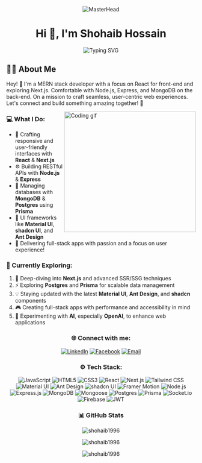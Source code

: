<p align="center">
  <img src="https://media.licdn.com/dms/image/v2/D4D12AQEwYz74Mf7XKA/article-cover_image-shrink_600_2000/article-cover_image-shrink_600_2000/0/1677431973169?e=2147483647&v=beta&t=g-dw3FI3xdjJRFvnPlFM9vFqoXc5N3SxnW4jEuqG4o0" alt="MasterHead" />
</p>

<h1 align="center">Hi 👋, I'm Shohaib Hossain</h1>

<p align="center">
  <img src="https://readme-typing-svg.herokuapp.com?color=58A6FF&size=24&center=true&vCenter=true&width=600&lines=MERN+Stack+Developer;Full-Stack+Web+Enthusiast;Next.js+Lover;Always+Learning+%26+Growing;Let's+Build+Something+Awesome+🚀" alt="Typing SVG" />
</p>

<h2 align="left">🧑‍💻 About Me</h2>

<p>Hey! 👋 I'm a MERN stack developer with a focus on React for front-end and exploring Next.js. Comfortable with Node.js, Express, and MongoDB on the back-end. On a mission to craft seamless, user-centric web experiences. Let's connect and build something amazing together! 🚀</p>

<img align="right" width="350" height="320" src="https://i.gifer.com/6M8G.gif" alt="Coding gif" />

<h3 align="left">💻 What I Do:</h3>

- 🌱 Crafting responsive and user-friendly interfaces with **React** & **Next.js**
- ⚙️ Building RESTful APIs with **Node.js** & **Express**
- 💾 Managing databases with **MongoDB** & **Postgres** using **Prisma**
- 🎨 UI frameworks like **Material UI**, **shadcn UI**, and **Ant Design**
- 🎯 Delivering full-stack apps with passion and a focus on user experience!

<h3 align="left">👀 Currently Exploring:</h3>

1. 🚀 Deep-diving into **Next.js** and advanced SSR/SSG techniques
2. ⚡ Exploring **Postgres** and **Prisma** for scalable data management
3. 💡 Staying updated with the latest **Material UI**, **Ant Design**, and **shadcn** components
4. 🎮 Creating full-stack apps with performance and accessibility in mind
5. 🤖 Experimenting with **AI**, especially **OpenAI**, to enhance web applications

<h3 align="center">🌐 Connect with me:</h3>

<p align="center">
  <a href="https://www.linkedin.com/in/shohaib-hossain-0792041ba/" target="_blank"><img src="https://img.shields.io/badge/LinkedIn-0A66C2?style=for-the-badge&logo=linkedin&logoColor=white" alt="LinkedIn"/></a>
  <a href="https://fb.com/ananta.asim.5" target="_blank"><img src="https://img.shields.io/badge/Facebook-1877F2?style=for-the-badge&logo=facebook&logoColor=white" alt="Facebook"/></a>
  <a href="mailto:khanshohaibhossain@gmail.com" target="_blank"><img src="https://img.shields.io/badge/Gmail-EA4335?style=for-the-badge&logo=gmail&logoColor=white" alt="Email"/></a>
</p>

<h3 align="center">⚙️ Tech Stack:</h3>

<p align="center">
  <img src="https://img.shields.io/badge/JavaScript-F7DF1E?style=for-the-badge&logo=javascript&logoColor=black" alt="JavaScript" />
  <img src="https://img.shields.io/badge/HTML5-E34F26?style=for-the-badge&logo=html5&logoColor=white" alt="HTML5" />
  <img src="https://img.shields.io/badge/CSS3-1572B6?style=for-the-badge&logo=css3&logoColor=white" alt="CSS3" />
  <img src="https://img.shields.io/badge/React-61DAFB?style=for-the-badge&logo=react&logoColor=black" alt="React" />
  <img src="https://img.shields.io/badge/Next.js-000000?style=for-the-badge&logo=next.js&logoColor=white" alt="Next.js" />
  <img src="https://img.shields.io/badge/Tailwind_CSS-06B6D4?style=for-the-badge&logo=tailwind-css&logoColor=white" alt="Tailwind CSS" />
  <img src="https://img.shields.io/badge/Material_UI-007FFF?style=for-the-badge&logo=mui&logoColor=white" alt="Material UI" />
  <img src="https://img.shields.io/badge/Ant_Design-0170FE?style=for-the-badge&logo=antdesign&logoColor=white" alt="Ant Design" />
  <img src="https://img.shields.io/badge/Shadcn_UI-000000?style=for-the-badge&logo=shadcn&logoColor=white" alt="shadcn UI" />
  <img src="https://img.shields.io/badge/Framer_Motion-0055FF?style=for-the-badge&logo=framer&logoColor=white" alt="Framer Motion" />
  <img src="https://img.shields.io/badge/Node.js-339933?style=for-the-badge&logo=node.js&logoColor=white" alt="Node.js" />
  <img src="https://img.shields.io/badge/Express.js-000000?style=for-the-badge&logo=express&logoColor=white" alt="Express.js" />
  <img src="https://img.shields.io/badge/MongoDB-47A248?style=for-the-badge&logo=mongodb&logoColor=white" alt="MongoDB" />
  <img src="https://img.shields.io/badge/Mongoose-880000?style=for-the-badge&logo=mongoose&logoColor=white" alt="Mongoose" />
  <img src="https://img.shields.io/badge/Postgres-4169E1?style=for-the-badge&logo=postgresql&logoColor=white" alt="Postgres" />
  <img src="https://img.shields.io/badge/Prisma-2D3748?style=for-the-badge&logo=prisma&logoColor=white" alt="Prisma" />
  <img src="https://img.shields.io/badge/Socket.io-010101?style=for-the-badge&logo=socket.io&logoColor=white" alt="Socket.io" />
  <img src="https://img.shields.io/badge/Firebase-FFCA28?style=for-the-badge&logo=firebase&logoColor=black" alt="Firebase" />
  <img src="https://img.shields.io/badge/JWT-000000?style=for-the-badge&logo=jsonwebtokens&logoColor=white" alt="JWT" />
</p>

<h3 align="center">📊 GitHub Stats</h3>

<p align="center">
  <img src="https://github-readme-stats.vercel.app/api/top-langs?username=shohaib1996&show_icons=true&theme=merko&locale=en&layout=compact" alt="shohaib1996" />
</p>

<p align="center">
 <img src="https://github-readme-stats.vercel.app/api?username=shohaib1996&show_icons=true&theme=merko&locale=en&show=discussions_answered" alt="shohaib1996" />
</p>

<p align="center">
  <img src="https://github-readme-streak-stats-eight.vercel.app/?user=shohaib1996&theme=highcontrast" alt="shohaib1996" />
</p>







